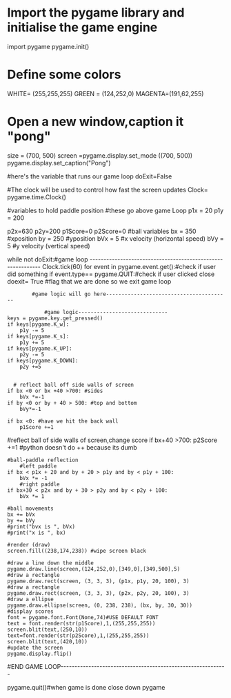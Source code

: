 # Import the pygame library and initialise the game engine
import pygame
pygame.init()

# Define some colors
WHITE= (255,255,255)
GREEN = (124,252,0)
MAGENTA=(191,62,255)
# Open a new window,caption it "pong"
size = (700, 500)
screen =pygame.display.set_mode ((700, 500))
pygame.display.set_caption("Pong")

#here's the variable that runs our game loop
doExit=False

#The clock will be used to control how fast the screen updates
Clock= pygame.time.Clock()

#variables to hold paddle position
#these go above game Loop
p1x = 20
p1y = 200

p2x=630
p2y=200
p1Score=0
p2Score=0
#ball variables
bx = 350 #xposition
by = 250 #yposition
bVx = 5 #x velocity (horizontal speed)
bVy = 5 #y velocity (vertical speed)

while not doExit:#game loop ------------------------------------------------------------
    Clock.tick(60)
    for event in pygame.event.get():#check if user did something
        if event.type== pygame.QUIT:#check if user clicked close
            doexit= True #flag that we are done so we exit game loop
            
            #game logic will go here----------------------------------------
            
                #game logic-----------------------------
    keys = pygame.key.get_pressed()
    if keys[pygame.K_w]:
        p1y -= 5
    if keys[pygame.K_s]:
        p1y += 5
    if keys[pygame.K_UP]: 
        p2y -= 5
    if keys[pygame.K_DOWN]:
        p2y +=5
    

      # reflect ball off side walls of screen
    if bx <0 or bx +40 >700: #sides
        bVx *=-1
    if by <0 or by + 40 > 500: #top and bottom
        bVy*=-1
        
    if bx <0: #have we hit the back wall
        p1Score +=1
   #reflect ball of side walls of screen,change score
    if bx+40 >700:
        p2Score +=1 #python doesn't do ++ because its dumb 

        
            
        
    #ball-paddle reflection
        #left paddle
    if bx < p1x + 20 and by + 20 > p1y and by < p1y + 100:
        bVx *= -1
        #right paddle
    if bx+30 < p2x and by + 30 > p2y and by < p2y + 100:
        bVx *= 1

    #ball movements
    bx += bVx
    by += bVy
    #print("bvx is ", bVx)
    #print("x is ", bx)
                
    #render (draw)
    screen.fill((238,174,238)) #wipe screen black
            
    #draw a line down the middle
    pygame.draw.line(screen,(124,252,0),[349,0],[349,500],5)
    #draw a rectangle
    pygame.draw.rect(screen, (3, 3, 3), (p1x, p1y, 20, 100), 3)
    #draw a rectangle
    pygame.draw.rect(screen, (3, 3, 3), (p2x, p2y, 20, 100), 3)
    #draw a ellipse
    pygame.draw.ellipse(screen, (0, 238, 238), (bx, by, 30, 30))
    #display scores
    font = pygame.font.Font(None,74)#USE DEFAULT FONT
    text = font.render(str(p1Score),1,(255,255,255))
    screen.blit(text,(250,10))
    text=font.render(str(p2Score),1,(255,255,255))
    screen.blit(text,(420,10))
    #update the screen
    pygame.display.flip()
            
            






            
#END GAME LOOP------------------------------------------------------------
            
pygame.quit()#when game is done close down pygame

